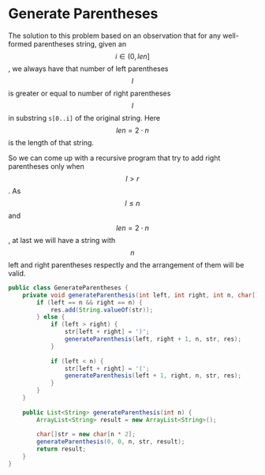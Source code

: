 # Generate Parentheses

The solution to this problem based on an observation that for any well-formed parentheses string,
given an $$i \in (0, len]$$, we always have that number of left parentheses $$l$$ is greater or
equal to number of right parentheses $$l$$ in substring `s[0..i]` of the original string.
Here $$len = 2\cdot n$$ is the length of that string.

So we can come up with a recursive program that try to add right parentheses only when $$l > r$$.
As $$l \le n$$ and $$len = 2\cdot n$$, at last we will have a string with $$n$$ left and right
parentheses respectly and the arrangement of them will be valid.

```java
public class GenerateParentheses {
    private void generateParenthesis(int left, int right, int n, char[] str, List<String>res) {
        if (left == n && right == n) {
            res.add(String.valueOf(str));
        } else {
            if (left > right) {
                str[left + right] = ')';
                generateParenthesis(left, right + 1, n, str, res);
            }
            
            if (left < n) {
                str[left + right] = '(';
                generateParenthesis(left + 1, right, n, str, res);
            }
        }
    }
    
    public List<String> generateParenthesis(int n) {
        ArrayList<String> result = new ArrayList<String>();
        
        char[]str = new char[n * 2];
        generateParenthesis(0, 0, n, str, result);
        return result;
    }
}
```

